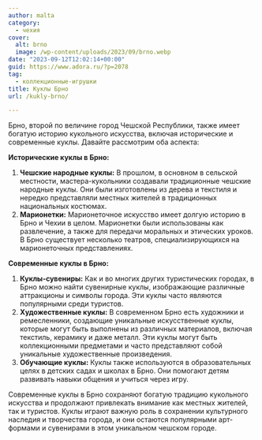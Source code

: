 ```yaml
---
author: malta
category:
  - чехия
cover:
  alt: brno
  image: /wp-content/uploads/2023/09/brno.webp
date: "2023-09-12T12:02:14+00:00"
guid: https://www.adora.ru/?p=2078
tag:
  - коллекционные-игрушки
title: Куклы Брно
url: /kukly-brno/

---
```

Брно, второй по величине город Чешской Республики, также имеет богатую историю кукольного искусства, включая исторические и современные куклы. Давайте рассмотрим оба аспекта:

**Исторические куклы в Брно:**

1. **Чешские народные куклы:** В прошлом, в основном в сельской местности, мастера-кукольники создавали традиционные чешские народные куклы. Они были изготовлены из дерева и текстиля и нередко представляли местных жителей в традиционных национальных костюмах.
1. **Марионетки:** Марионеточное искусство имеет долгую историю в Брно и Чехии в целом. Марионетки были использованы как развлечение, а также для передачи моральных и этических уроков. В Брно существует несколько театров, специализирующихся на марионеточных представлениях.

**Современные куклы в Брно:**

1. **Куклы-сувениры:** Как и во многих других туристических городах, в Брно можно найти сувенирные куклы, изображающие различные аттракционы и символы города. Эти куклы часто являются популярными среди туристов.
1. **Художественные куклы:** В современном Брно есть художники и ремесленники, создающие уникальные искусственные куклы, которые могут быть выполнены из различных материалов, включая текстиль, керамику и даже металл. Эти куклы могут быть коллекционными предметами и часто представляют собой уникальные художественные произведения.
1. **Обучающие куклы:** Куклы также используются в образовательных целях в детских садах и школах в Брно. Они помогают детям развивать навыки общения и учиться через игру.

Современные куклы в Брно сохраняют богатую традицию кукольного искусства и продолжают привлекать внимание как местных жителей, так и туристов. Куклы играют важную роль в сохранении культурного наследия и творчества города, и они остаются популярными арт-формами и сувенирами в этом уникальном чешском городе.

